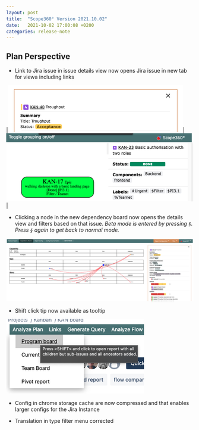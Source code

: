 ```yaml
---
layout: post
title:  "Scope360° Version 2021.10.02"
date:   2021-10-02 17:00:08 +0200
categories: release-note
---
```

## Plan Perspective

- Link to Jira issue in issue details view now opens Jira issue in new tab for viewa including links

|![release-note-large](/assets/images/release-notes/20211002-01.png)|![release-note-large](/assets/images/release-notes/20211002-02.png)|

- Clicking a node in the new dependency board now opens the details view and filters based on that issue. _Beta mode is entered by pressing `§`. Press `§` again to get back to normal mode._

![dependency-view](/assets/images/release-notes/20211002-03.png)

- Shift click tip now available as tooltip

![release-note](/assets/images/release-notes/20211002-04.png)

- Config in chrome storage cache are now compressed and that enables larger configs for the Jira Instance

- Translation in type filter menu corrected
